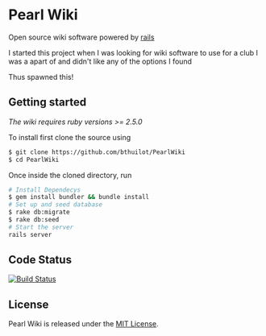 # Pearl Wiki
Open source wiki software powered by [rails](https://github.com/rails/rails)

I started this project when I was looking for wiki software to use for a club I was a apart of and didn't like any of the options I found

Thus spawned this!


## Getting started
*The wiki requires ruby versions >= 2.5.0*

To install first clone the source using 
```bash
$ git clone https://github.com/bthuilot/PearlWiki
$ cd PearlWiki
```

Once inside the cloned directory, run 
```bash
# Install Dependecys
$ gem install bundler && bundle install
# Set up and seed database
$ rake db:migrate
$ rake db:seed
# Start the server
rails server
```

## Code Status 
[![Build Status](https://travis-ci.com/bthuilot/PearlWiki.svg?token=DwRwXcm2t95em7ygX8ov&branch=master)](https://travis-ci.com/bthuilot/PearlWiki)

## License
Pearl Wiki is released under the [MIT License]().
